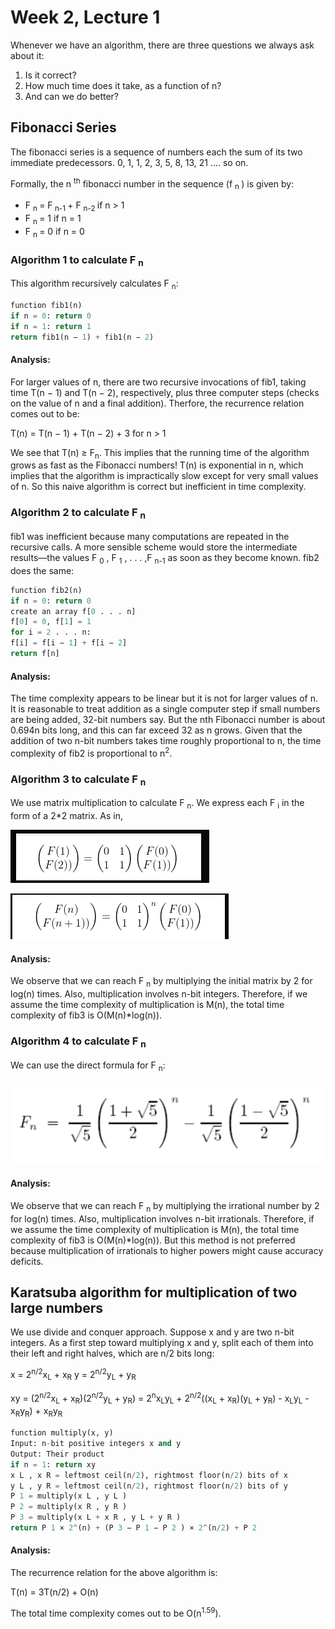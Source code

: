 # Week 2, Lecture 1

Whenever we have an algorithm, there are three questions we always ask about it:
1. Is it correct?
2. How much time does it take, as a function of n?
3. And can we do better?

## Fibonacci Series

The fibonacci series is a sequence of numbers each the sum of its two immediate predecessors.
0, 1, 1, 2, 3, 5, 8, 13, 21 .... so on.

Formally, the n <sup>th</sup> fibonacci number in the sequence (f <sub>n </sub>) is given by:
- F <sub>n </sub> = F<sub> n-1 </sub> + F <sub> n-2 </sub> if n > 1
- F <sub>n </sub> = 1               if n = 1 
- F <sub>n </sub> = 0               if n = 0 

### Algorithm 1 to calculate F <sub>n</sub>

This algorithm recursively calculates F <sub>n</sub>:

```python 
function fib1(n)
if n = 0: return 0
if n = 1: return 1
return fib1(n − 1) + fib1(n − 2)
```

#### Analysis:

For larger values of n, there are two recursive invocations of fib1, taking time
T(n − 1) and T(n − 2), respectively, plus three computer steps (checks on the value
of n and a final addition). Therfore, the recurrence relation comes out to be:

T(n) = T(n − 1) + T(n − 2) + 3 for n > 1

We see that T(n) ≥ F<sub>n</sub>. This implies that the running time of the algorithm grows as fast as the
Fibonacci numbers! T(n) is exponential in n, which implies that the algorithm is
impractically slow except for very small values of n.
So this naive algorithm is correct but inefficient in time complexity.

### Algorithm 2 to calculate F <sub>n</sub>

fib1 was inefficient because many computations are repeated in the recursive calls. 
A more sensible scheme would store the intermediate results—the values F <sub>0</sub> , F <sub>1</sub> , . . . ,F <sub>n-1</sub> as soon as they become known. 
fib2 does the same:

```python
function fib2(n)
if n = 0: return 0
create an array f[0 . . . n]
f[0] = 0, f[1] = 1
for i = 2 . . . n:
f[i] = f[i − 1] + f[i − 2]
return f[n]
```

#### Analysis:

The time complexity appears to be linear but it is not for larger values of n.
It is reasonable to treat addition as a single computer step if small numbers are being added, 32-bit numbers say. But the nth Fibonacci number is about 0.694n bits long, and this can far exceed 32 as n grows.
Given that the addition of two n-bit numbers takes time roughly proportional to n, the time complexity of fib2 is proportional to n<sup>2</sup>.

### Algorithm 3 to calculate F <sub>n</sub>

We use matrix multiplication to calculate F <sub>n</sub>. We express each F <sub>i</sub> in the form of a 2*2 matrix.
As in,

![fib_matrix_0](fib_matrix_0.png)

![fib_matrix_n](fib_matrix_n.png)

#### Analysis:

We observe that we can reach F <sub>n</sub> by multiplying the initial matrix by 2 for log(n) times. Also, multiplication involves n-bit integers. Therefore, if we assume the time complexity of multiplication is M(n), the total time complexity of fib3 is O(M(n)*log(n)).

### Algorithm 4 to calculate F <sub>n</sub>

We can use the direct formula for F <sub>n</sub>:

![fib_formula](fib_formula.png)

#### Analysis:

We observe that we can reach F <sub>n</sub> by multiplying the irrational number by 2 for log(n) times. Also, multiplication involves n-bit irrationals. Therefore, if we assume the time complexity of multiplication is M(n), the total time complexity of fib3 is O(M(n)*log(n)). But this method is not preferred because multiplication of irrationals to higher powers might cause accuracy deficits.

## Karatsuba algorithm for multiplication of two large numbers

We use divide and conquer approach. Suppose x and y are two n-bit integers. As a first step
toward multiplying x and y, split each of them into their left and right halves, which are n/2 bits long:

x = 2<sup>n/2</sup>x<sub>L</sub> + x<sub>R</sub>
y = 2<sup>n/2</sup>y<sub>L</sub> + y<sub>R</sub>

xy = (2<sup>n/2</sup>x<sub>L</sub> + x<sub>R</sub>)(2<sup>n/2</sup>y<sub>L</sub> + y<sub>R</sub>)
   = 2<sup>n</sup>x<sub>L</sub>y<sub>L</sub> + 2<sup>n/2</sup>((x<sub>L</sub> + x<sub>R</sub>)(y<sub>L</sub> + y<sub>R</sub>) - x<sub>L</sub>y<sub>L</sub> - x<sub>R</sub>y<sub>R</sub>) + x<sub>R</sub>y<sub>R</sub>

```python
function multiply(x, y)
Input: n-bit positive integers x and y
Output: Their product
if n = 1: return xy
x L , x R = leftmost ceil(n/2), rightmost floor(n/2) bits of x
y L , y R = leftmost ceil(n/2), rightmost floor(n/2) bits of y
P 1 = multiply(x L , y L )
P 2 = multiply(x R , y R )
P 3 = multiply(x L + x R , y L + y R )
return P 1 × 2^(n) + (P 3 − P 1 − P 2 ) × 2^(n/2) + P 2
```

#### Analysis:

The recurrence relation for the above algorithm is:

T(n) = 3T(n/2) + O(n)

The total time complexity comes out to be O(n<sup>1.59</sup>).
